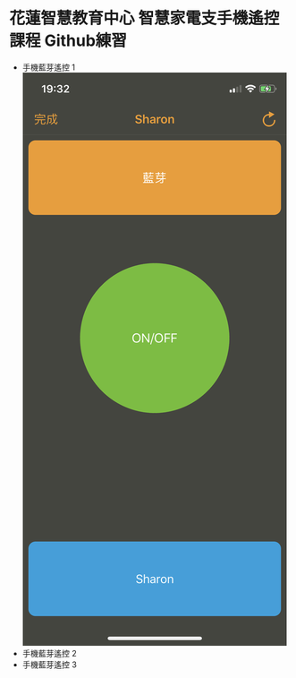 # 花蓮智慧教育中心 智慧家電支手機遙控課程 Github練習
* 手機藍芽遙控 1
![alt 文字](IMG_4515.PNG "手機藍芽遙控畫面截圖")
* 手機藍芽遙控 2
* 手機藍芽遙控 3
